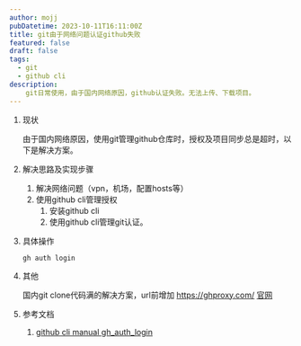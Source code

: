 ```yaml
---
author: mojj 
pubDatetime: 2023-10-11T16:11:00Z
title: git由于网络问题认证github失败
featured: false
draft: false
tags:
  - git
  - github cli
description: 
    git日常使用，由于国内网络原因，github认证失败。无法上传、下载项目。
---
```


1. 现状
   
   由于国内网络原因，使用git管理github仓库时，授权及项目同步总是超时，以下是解决方案。

2. 解决思路及实现步骤
   
   1. 解决网络问题（vpn，机场，配置hosts等）
   2. 使用github cli管理授权
      1. 安装github cli
      2. 使用github cli管理git认证。
   
3. 具体操作
   
   ```shell
   gh auth login 
   ```

4. 其他

    国内git clone代码满的解决方案，url前增加 <text>https://ghproxy.com/<text>
    [官网](https://ghproxy.com)

6. 参考文档
   
   1. [github cli manual gh_auth_login](https://cli.github.com/manual/gh_auth_login)
